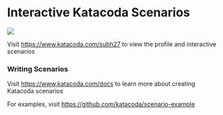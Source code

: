 # Interactive Katacoda Scenarios

[![](http://shields.katacoda.com/katacoda/subh27/count.svg)](https://www.katacoda.com/subh27 "Get your profile on Katacoda.com")

Visit https://www.katacoda.com/subh27 to view the profile and interactive scenarios

### Writing Scenarios
Visit https://www.katacoda.com/docs to learn more about creating Katacoda scenarios

For examples, visit https://github.com/katacoda/scenario-example
